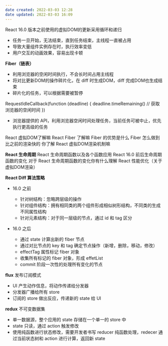 ```yaml
---
date created: 2022-03-03 12:28
date updated: 2022-03-03 16:09
---
```


React 16.0 版本之前使用的虚拟DOM的更新采用循环和递归

- 任务一旦开始，无法结束，直到任务结束，主线程一直被占用
- 导致大量组件实例存在时，执行效率变低
- 用户交互的动画效果，容易出现卡顿

**Fiber（链表）**

- 利用浏览器的空闲时间执行，不会长时间占用主线程
- 将对比更新DOM的操作碎片化，在 diff 时生成DOM，diff 完成DOM也生成结束
- 碎片化的任务，可以根据需要被暂停

RequestIdleCallback(function (deadline) { deadline.timeRemaining() // 获取浏览器的空闲时间 })

- 浏览器提供的 API，利用浏览器空闲时间处理任务，当前任务可被中止，优先执行更高级的任务

React 虚拟DOM了解嘛
React Fiber 了解嘛
Fiber 的优势是什么
Fiber 怎么做到比之前的渲染快的
你了解 React 虚拟DOM渲染机制嘛

**React 生命周期**
React 生命周期函数以及各个函数应用
React 16.0 前后生命周期函数的变化
对于 React 生命周期函数的变化你有什么理解
React 性能优化（关于虚拟DOM渲染）

**React Diff 算法策略**

- 16.0 之前
	- 针对树结构：忽略跨层级的操作
	- 针对组件结构：拥有相同类的两个组件形成相似树形结构，不同类的生成不同属性结构
	- 针对元素结构：对于同一层级的节点，通过 id 和 tag 区分

- 16.0 之后
	- 通过 state 计算出新的 fiber 节点
	- 通过对比节点的 key 和 tag 确定节点操作（新增，删除，移动，修改）
	- effectTag 属性标记 fiber 对象
	- 收集所有标记的 fiber 对象，形成 effetList
	- commit 阶段一次性的处理所有变化的节点

**flux**
发布订阅模式

- UI 产生动作信息，将动作传递给分发器
- 分发器广播给所有 store
- 订阅的 store 做出反应，传递新的 state 给 UI

**redux**
不可变数据集

- 单一数据源，整个应用的 state 存储在一个单一的 store 中
- state 只读，通过 action 触发修改
- 使用纯函数进行状态修改，需要开发者书写 reducer 纯函数处理，redecer 通过当前状态树和 action 进行计算，返回新 state
